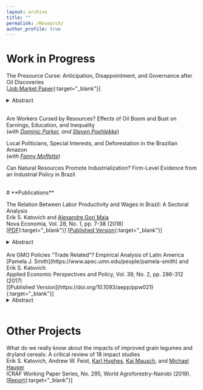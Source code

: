 ```yaml
---
layout: archive
title: ""
permalink: /Research/
author_profile: true
---
```

# **Work in Progress**<br/>

The Presource Curse: Anticipation, Disappointment, and Governance after Oil Discoveries <br/>
[[Job Market Paper](/files/Katovich_PresourceCurse.pdf){:target="_blank"}] <br/>
<details><summary>Abstract</summary>
Major resource discoveries may cause governments and politicians to alter their behavior
based on expectations of future revenues. Yet discoveries often fail to pan out. Do public spending and political competition increase in anticipation of future
windfalls? Are there long-term consequences of disappointed expectations? I test
for subnational evidence of this “Presource Curse” following a wave of offshore oil
discoveries in Brazil between 2000-2017. I exploit a quasi-experiment created by
Brazil’s formulaic sharing rules for oil and gas revenues, which allow municipal governments
to predict whether they will benefit from exogenous offshore discoveries.
Drawing on an original geolocated dataset of 179 major discovery announcements,
I use event studies to estimate dynamic effects of discoveries on municipal public
finances, public goods provision, political competition, and firm entry and hiring.
To explore the effects of disappointment, I build a model of offshore oil production
and royalty allocation to forecast each municipality’s expected revenue stream after
discovery announcements. I find that disappointment was widespread: 30 of 48
Brazilian municipalities affected by discovery announcements between 2000-2017 ultimately
receive less than 40% of the revenues they could have expected. Further, I
find that municipalities do not exhibit rapid anticipatory responses to discovery announcements,
but ten years after a discovery, municipalities where production met
expectations enjoy significant increases in revenues (+75%) and spending (+21%)
relative to never-treated controls. They do not, however, show improvements in
public goods provision. Disappointed municipalities experience reduced per capita
investment (-57%) and education and health spending (-26%) ten years on, suggesting
these places are worse off than control municipalities that never received a
discovery. Local political competition intensifies after discovery announcements.<br/>
</details> 
<br/>

Are Workers Cursed by Resources? Effects of Oil Boom and Bust on Earnings, Education, and Inequality  <br/> (_with [Dominic Parker](https://aae.wisc.edu/dparker/), and [Steven Poehlekke](https://unidirectory.auckland.ac.nz/profile/steven-poelhekke)_)

Local Politicians, Special Interests, and Deforestation in the Brazilian Amazon <br/> (_with [Fanny Moffette](https://fannymoffette.com/)_)

Can Natural Resources Promote Industrialization? Firm-Level Evidence from an Industrial Policy in Brazil

<br/>
# **Publications**<br/>

The Relation Between Labor Productivity and Wages in Brazil: A Sectoral Analysis <br/>
Erik S. Katovich and [Alexandre Gori Maia](https://www4.eco.unicamp.br/docentes/gori/)<br/>
Nova Economia, Vol. 28, No. 1, pp. 7-38 (2018)<br/>
[[PDF](/files/Katovich_Maia_NovaEconomia.pdf){:target="_blank"}] [[Published Version](https://doi.org/10.1590/0103-6351/3943){:target="_blank"}] <br/>
<details><summary>Abstract</summary>
Labor productivity is a crucial long-run determinant of real wages. Nonetheless, wage and productivity dynamics often diverge in practice due to a range of economic and institutional factors. This study analyzes the relation between the dynamics of labor productivity and wages in Brazil from 1996 to 2014, and adopts a sectoral perspective to account for divergent trends among economic sectors. Analyses are based on pooled data drawn from the National Accounts and the Pesquisa Nacional por Amostra de Domicílios, and hierarchical data models are estimated to assess the impacts of state- and sector-level factors on individuals’ wages. Results indicate that productivity is significantly positively associated with wage levels for all economic sectors, but that institutional factors such as labor formalization and minimum wage exert equally significant impacts, suggesting that wage growth over the 1996-2014 period was as much the result of institutional changes as of transformation of Brazil’s productive structure.<br/>
</details> 
<br/>
Are GMO Policies "Trade Related"? Empirical Analysis of Latin America <br/>
[Pamela J. Smith](https://www.apec.umn.edu/people/pamela-smith) and Erik S. Katovich<br/>
Applied Economic Perspectives and Policy, Vol. 39, No. 2, pp. 286-312 (2017)<br/>
[[Published Version](https://doi.org/10.1093/aepp/ppw021){:target="_blank"}] <br/>
<details><summary>Abstract</summary>
This paper empirically examines whether GMO policies are “trade related” for countries in Latin America (LA). First, we use the Balassa index to assess the “revealed comparative advantage” of LA countries. We find that LA countries have a revealed comparative advantage in GMO industries relative to the world, and that intra-regional trade in these industries is modest relative to external trade. Second, we estimate the Gravity model to examine the effects of importers’ GMO policies on Argentina and Brazil’s bilateral exports of soybeans and maize. We find that strong GMO policies in importers have a negative effect on Argentina’s bilateral exports of soybeans (an industry and country with historically high GMO content). Further, we find that past GMO policies are a strong determinant of Argentina’s future bilateral exports, and that the negative trade effects of strong GMO policies are increasing over time. In contrast, we find a weaker relationship between the GMO policies of importers and Brazil’s bilateral exports (consistent with Brazil’s more recent increases in GMO content). These findings for Argentina and Brazil provide a benchmark for other developing countries that are looking for guidance on servicing trading partners with diverse GMO policies.</details> <br/>

# **Other Projects**<br/>

What do we really know about the impacts of improved grain legumes and dryland cereals: A critical review of 18 impact studies<br/>
Erik S. Katovich, Andrew W. Feist, [Karl Hughes](http://worldagroforestry.org/staff/karl-hughes), [Kai Mausch](http://worldagroforestry.org/staff/kai-mausch), and [Michael Hauser](https://www.icrisat.org/team/dr-michael-hauser/)<br/>
ICRAF Working Paper Series, No. 295, World Agroforestry-Nairobi (2019).<br/>
[[Report](http://apps.worldagroforestry.org/downloads/Publications/PDFS/WP19006.pdf){:target="_blank"}] 



